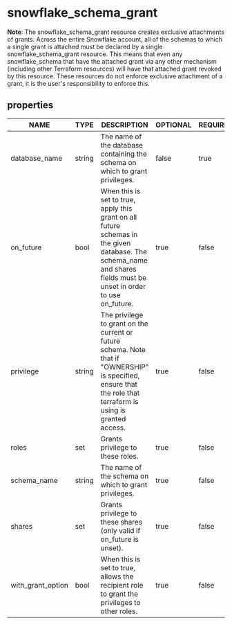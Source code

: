 
# snowflake_schema_grant

<!-- These docs are auto-generated by code in ./docgen, run by with make docs. Manual edits will be overwritten. -->

**Note**: The snowflake_schema_grant resource creates exclusive attachments of grants.
		Across the entire Snowflake account, all of the schemas to which a single grant is attached must be declared
		by a single snowflake_schema_grant resource. This means that even any snowflake_schema that have the attached
		grant via any other mechanism (including other Terraform resources) will have that attached grant revoked by this resource.
		These resources do not enforce exclusive attachment of a grant, it is the user's responsibility to enforce this.
		
## properties

|       NAME        |  TYPE  |                                                                            DESCRIPTION                                                                             | OPTIONAL | REQUIRED  | COMPUTED | DEFAULT |
|-------------------|--------|--------------------------------------------------------------------------------------------------------------------------------------------------------------------|----------|-----------|----------|---------|
| database_name     | string | The name of the database containing the schema on which to grant privileges.                                                                                       | false    | true      | false    |         |
| on_future         | bool   | When this is set to true, apply this grant on all future schemas in the given database. The schema_name and shares fields must be unset in order to use on_future. | true     | false     | false    | false   |
| privilege         | string | The privilege to grant on the current or future schema. Note that if "OWNERSHIP" is specified, ensure that the role that terraform is using is granted access.     | true     | false     | false    | "USAGE" |
| roles             | set    | Grants privilege to these roles.                                                                                                                                   | true     | false     | false    |         |
| schema_name       | string | The name of the schema on which to grant privileges.                                                                                                               | true     | false     | false    |         |
| shares            | set    | Grants privilege to these shares (only valid if on_future is unset).                                                                                               | true     | false     | false    |         |
| with_grant_option | bool   | When this is set to true, allows the recipient role to grant the privileges to other roles.                                                                        | true     | false     | false    | false   |
